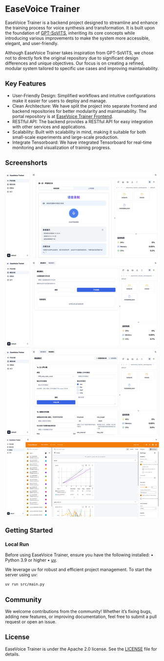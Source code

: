 # EaseVoice Trainer

EaseVoice Trainer is a backend project designed to streamline and enhance the training process for voice synthesis and transformation. It is built upon the foundation of [GPT-SoVITS](https://github.com/RVC-Boss/GPT-SoVITS), inheriting its core concepts while introducing various improvements to make the system more accessible, elegant, and user-friendly.

Although EaseVoice Trainer takes inspiration from GPT-SoVITS, we chose not to directly fork the original repository due to significant design differences and unique objectives. Our focus is on creating a refined, modular system tailored to specific use cases and improving maintainability.

## Key Features

- User-Friendly Design: Simplified workflows and intuitive configurations make it easier for users to deploy and manage.
- Clean Architecture: We have split the project into separate frontend and backend repositories for better modularity and maintainability. The portal repository is at [EaseVoice Trainer Frontend](https://github.com/megaease/easevoice-trainer-portal).
- RESTful API: The backend provides a RESTful API for easy integration with other services and applications.
- Scalability: Built with scalability in mind, making it suitable for both small-scale experiments and large-scale production.
- Integrate Tensorboard: We have integrated Tensorboard for real-time monitoring and visualization of training progress.

## Screenshorts

![voice-clone](./docs/images/voice-clone.png)
![basic-model-training](./docs/images/basic-model-training.png)
![advanced-model-training](./docs/images/advanced-model-training.png)
![tensorboard](./docs/images/tensorboard.png)

## Getting Started

### Local Run

Before using EaseVoice Trainer, ensure you have the following installed:
 • Python 3.9 or higher
 • [uv](https://github.com/astral-sh/uv).

We leverage uv for robust and efficient project management. To start the server using uv:

```bash
uv run src/main.py
```

## Community

We welcome contributions from the community! Whether it’s fixing bugs, adding new features, or improving documentation, feel free to submit a pull request or open an issue.

## License

EaseVoice Trainer is under the Apache 2.0 license. See the [LICENSE](./LICENSE) file for details.
